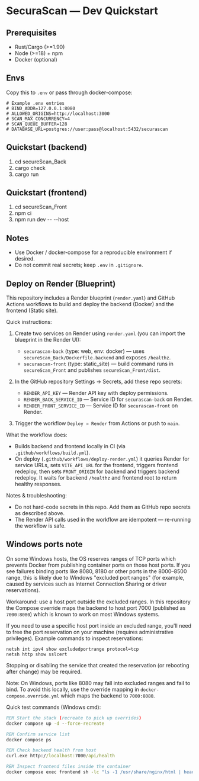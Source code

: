 # SecuraScan — Dev Quickstart

## Prerequisites
- Rust/Cargo (>=1.90)
- Node (>=18) + npm
- Docker (optional)

## Envs
Copy this to `.env` or pass through docker-compose:

```env
# Example .env entries
# BIND_ADDR=127.0.0.1:8080
# ALLOWED_ORIGINS=http://localhost:3000
# SCAN_MAX_CONCURRENCY=4
# SCAN_QUEUE_BUFFER=128
# DATABASE_URL=postgres://user:pass@localhost:5432/securascan
```

## Quickstart (backend)
1. cd secureScan_Back
2. cargo check
3. cargo run

## Quickstart (frontend)
1. cd secureScan_Front
2. npm ci
3. npm run dev -- --host

## Notes
- Use Docker / docker-compose for a reproducible environment if desired.
- Do not commit real secrets; keep `.env` in `.gitignore`.

## Deploy on Render (Blueprint)

This repository includes a Render blueprint (`render.yaml`) and GitHub Actions workflows to build and deploy the backend (Docker) and the frontend (Static site).

Quick instructions:

1. Create two services on Render using `render.yaml` (you can import the blueprint in the Render UI):
	- `securascan-back` (type: web, env: docker) — uses `secureScan_Back/Dockerfile.backend` and exposes `/healthz`.
	- `securascan-front` (type: static_site) — build command runs in `secureScan_Front` and publishes `secureScan_Front/dist`.

2. In the GitHub repository Settings → Secrets, add these repo secrets:
	- `RENDER_API_KEY` — Render API key with deploy permissions.
	- `RENDER_BACK_SERVICE_ID` — Service ID for `securascan-back` on Render.
	- `RENDER_FRONT_SERVICE_ID` — Service ID for `securascan-front` on Render.

3. Trigger the workflow `Deploy → Render` from Actions or push to `main`.

What the workflow does:
- Builds backend and frontend locally in CI (via `.github/workflows/build.yml`).
- On deploy (`.github/workflows/deploy-render.yml`) it queries Render for service URLs, sets `VITE_API_URL` for the frontend, triggers frontend redeploy, then sets `FRONT_ORIGIN` for backend and triggers backend redeploy. It waits for backend `/healthz` and frontend root to return healthy responses.

Notes & troubleshooting:
- Do not hard-code secrets in this repo. Add them as GitHub repo secrets as described above.
- The Render API calls used in the workflow are idempotent — re-running the workflow is safe.
## Windows ports note

On some Windows hosts, the OS reserves ranges of TCP ports which prevents Docker from publishing container ports on those host ports. If you see failures binding ports like 8080, 8180 or other ports in the 8000–8500 range, this is likely due to Windows "excluded port ranges" (for example, caused by services such as Internet Connection Sharing or driver reservations).

Workaround: use a host port outside the excluded ranges. In this repository the Compose override maps the backend to host port 7000 (published as `7000:8080`) which is known to work on most Windows systems.

If you need to use a specific host port inside an excluded range, you'll need to free the port reservation on your machine (requires administrative privileges). Example commands to inspect reservations:

```
netsh int ipv4 show excludedportrange protocol=tcp
netsh http show sslcert
```

Stopping or disabling the service that created the reservation (or rebooting after change) may be required.

Note: On Windows, ports like 8080 may fall into excluded ranges and fail to bind. To avoid this locally, use the override mapping in `docker-compose.override.yml` which maps the backend to `7000:8080`.

Quick test commands (Windows cmd):

```bat
REM Start the stack (recreate to pick up overrides)
docker compose up -d --force-recreate

REM Confirm service list
docker compose ps

REM Check backend health from host
curl.exe http://localhost:7000/api/health

REM Inspect frontend files inside the container
docker compose exec frontend sh -lc "ls -1 /usr/share/nginx/html | head -5"
```


